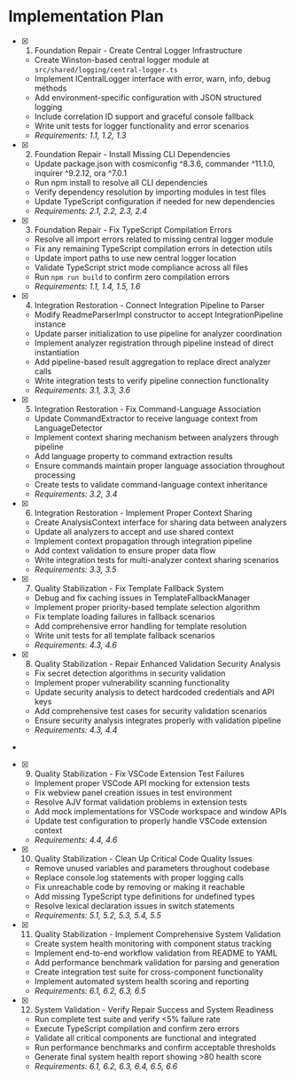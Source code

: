 # Implementation Plan

- [x] 1. Foundation Repair - Create Central Logger Infrastructure





  - Create Winston-based central logger module at `src/shared/logging/central-logger.ts`
  - Implement ICentralLogger interface with error, warn, info, debug methods
  - Add environment-specific configuration with JSON structured logging
  - Include correlation ID support and graceful console fallback
  - Write unit tests for logger functionality and error scenarios
  - _Requirements: 1.1, 1.2, 1.3_

- [x] 2. Foundation Repair - Install Missing CLI Dependencies










  - Update package.json with cosmiconfig ^8.3.6, commander ^11.1.0, inquirer ^9.2.12, ora ^7.0.1
  - Run npm install to resolve all CLI dependencies
  - Verify dependency resolution by importing modules in test files
  - Update TypeScript configuration if needed for new dependencies
  - _Requirements: 2.1, 2.2, 2.3, 2.4_

- [x] 3. Foundation Repair - Fix TypeScript Compilation Errors




  - Resolve all import errors related to missing central logger module
  - Fix any remaining TypeScript compilation errors in detection utils
  - Update import paths to use new central logger location
  - Validate TypeScript strict mode compliance across all files
  - Run `npm run build` to confirm zero compilation errors
  - _Requirements: 1.1, 1.4, 1.5, 1.6_

- [x] 4. Integration Restoration - Connect Integration Pipeline to Parser





  - Modify ReadmeParserImpl constructor to accept IntegrationPipeline instance
  - Update parser initialization to use pipeline for analyzer coordination
  - Implement analyzer registration through pipeline instead of direct instantiation
  - Add pipeline-based result aggregation to replace direct analyzer calls
  - Write integration tests to verify pipeline connection functionality
  - _Requirements: 3.1, 3.3, 3.6_

- [x] 5. Integration Restoration - Fix Command-Language Association





  - Update CommandExtractor to receive language context from LanguageDetector
  - Implement context sharing mechanism between analyzers through pipeline
  - Add language property to command extraction results
  - Ensure commands maintain proper language association throughout processing
  - Create tests to validate command-language context inheritance
  - _Requirements: 3.2, 3.4_

- [x] 6. Integration Restoration - Implement Proper Context Sharing





  - Create AnalysisContext interface for sharing data between analyzers
  - Update all analyzers to accept and use shared context
  - Implement context propagation through integration pipeline
  - Add context validation to ensure proper data flow
  - Write integration tests for multi-analyzer context sharing scenarios
  - _Requirements: 3.3, 3.5_

- [x] 7. Quality Stabilization - Fix Template Fallback System




  - Debug and fix caching issues in TemplateFallbackManager
  - Implement proper priority-based template selection algorithm
  - Fix template loading failures in fallback scenarios
  - Add comprehensive error handling for template resolution
  - Write unit tests for all template fallback scenarios
  - _Requirements: 4.3, 4.6_

- [x] 8. Quality Stabilization - Repair Enhanced Validation Security Analysis




  - Fix secret detection algorithms in security validation
  - Implement proper vulnerability scanning functionality
  - Update security analysis to detect hardcoded credentials and API keys
  - Add comprehensive test cases for security validation scenarios
  - Ensure security analysis integrates properly with validation pipeline
  - _Requirements: 4.3, 4.4_
-

- [x] 9. Quality Stabilization - Fix VSCode Extension Test Failures




  - Implement proper VSCode API mocking for extension tests
  - Fix webview panel creation issues in test environment
  - Resolve AJV format validation problems in extension tests
  - Add mock implementations for VSCode workspace and window APIs
  - Update test configuration to properly handle VSCode extension context
  - _Requirements: 4.4, 4.6_

- [x] 10. Quality Stabilization - Clean Up Critical Code Quality Issues





  - Remove unused variables and parameters throughout codebase
  - Replace console.log statements with proper logging calls
  - Fix unreachable code by removing or making it reachable
  - Add missing TypeScript type definitions for undefined types
  - Resolve lexical declaration issues in switch statements
  - _Requirements: 5.1, 5.2, 5.3, 5.4, 5.5_

- [x] 11. Quality Stabilization - Implement Comprehensive System Validation







  - Create system health monitoring with component status tracking
  - Implement end-to-end workflow validation from README to YAML
  - Add performance benchmark validation for parsing and generation
  - Create integration test suite for cross-component functionality
  - Implement automated system health scoring and reporting
  - _Requirements: 6.1, 6.2, 6.3, 6.5_

- [x] 12. System Validation - Verify Repair Success and System Readiness








  - Run complete test suite and verify <5% failure rate
  - Execute TypeScript compilation and confirm zero errors
  - Validate all critical components are functional and integrated
  - Run performance benchmarks and confirm acceptable thresholds
  - Generate final system health report showing >80 health score
  - _Requirements: 6.1, 6.2, 6.3, 6.4, 6.5, 6.6_